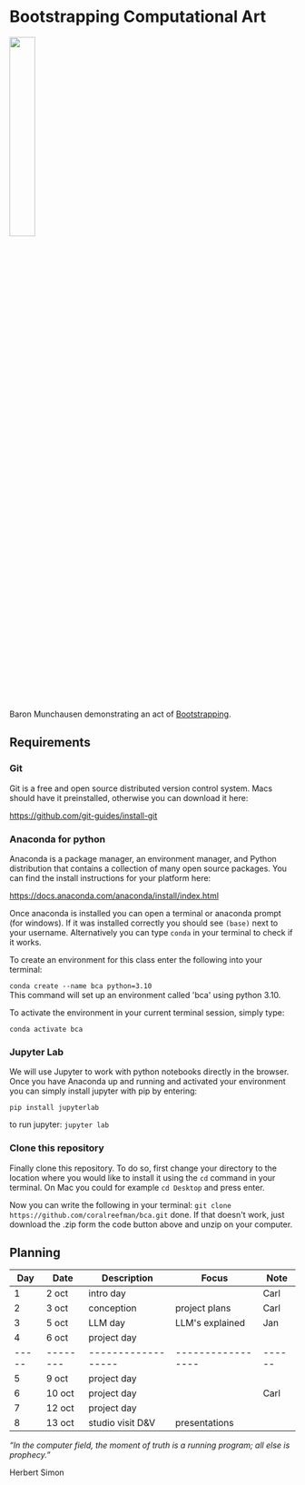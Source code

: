 # Bootstrapping Computational Art

<img src="https://external-content.duckduckgo.com/iu/?u=https%3A%2F%2Fimg.huffingtonpost.com%2Fasset%2F5b6b3e792000009f00379402.jpeg%3Fops%3Dscalefit_720_noupscale&f=1&nofb=1" width=30%>

Baron Munchausen demonstrating an act of [Bootstrapping](https://www.huffpost.com/entry/pull-yourself-up-by-your-bootstraps-nonsense_n_5b1ed024e4b0bbb7a0e037d4).

## Requirements

### Git

Git is a free and open source distributed version control system.
Macs should have it preinstalled, otherwise you can download it here:

https://github.com/git-guides/install-git

### Anaconda for python

Anaconda is a package manager, an environment manager, and Python distribution that contains a collection of many open source packages.
You can find the install instructions for your platform here:

https://docs.anaconda.com/anaconda/install/index.html

Once anaconda is installed you can open a terminal or anaconda prompt (for windows). If it was installed correctly you should see `(base)` next to your username. Alternatively you can type `conda` in your terminal to check if it works.

To create an environment for this class enter the following into your terminal:

`conda create --name bca python=3.10`  
This command will set up an environment called 'bca' using python 3.10.

To activate the environment in your current terminal session, simply type:

`conda activate bca`

### Jupyter Lab

We will use Jupyter to work with python notebooks directly in the browser.
Once you have Anaconda up and running and activated your environment you can simply install jupyter with pip by entering:

`pip install jupyterlab`

to run jupyter:
`jupyter lab`

### Clone this repository

Finally clone this repository. To do so, first change your directory to the location where you would like to install it using the `cd` command in your terminal. On Mac you could for example `cd Desktop` and press enter.

Now you can write the following in your terminal:
`git clone https://github.com/coralreefman/bca.git`
done.
If that doesn't work, just download the .zip form the code button above and unzip on your computer.

## Planning

| Day | Date   | Description      | Focus           | Note |
|-----|--------|------------------|-----------------|------|
|   1 | 2 oct  | intro day        |                 | Carl |
|   2 | 3 oct  | conception       | project plans   | Carl |
|   3 | 5 oct  | LLM day          | LLM's explained | Jan  |
|   4 | 6 oct  | project day      |                 |      |
|-----|--------|------------------|-----------------|------|
|   5 | 9 oct  | project day      |                 |      |
|   6 | 10 oct | project day      |                 | Carl |
|   7 | 12 oct | project day      |                 |      |
|   8 | 13 oct | studio visit D&V | presentations   |      |

_“In the computer field, the moment of truth is a_
_running program; all else is prophecy.”_

Herbert Simon
